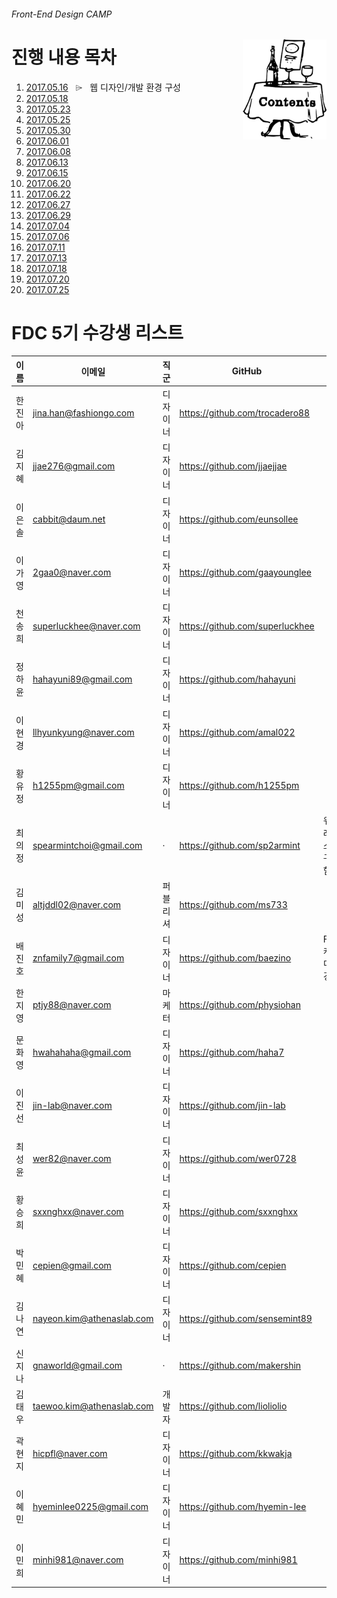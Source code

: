 ###### Front-End Design CAMP

<img src="../Assets/table-of-contents.png" alt="목차" align="right" width="134" height="160">

# 진행 내용 목차

1. [2017.05.16](./README/0516.md) &nbsp; ⌲ &nbsp; 웹 디자인/개발 환경 구성
1. [2017.05.18]() &nbsp;
1. [2017.05.23]() &nbsp;
1. [2017.05.25]() &nbsp;
1. [2017.05.30]() &nbsp;
1. [2017.06.01]() &nbsp;
1. [2017.06.08]() &nbsp;
1. [2017.06.13]() &nbsp;
1. [2017.06.15]() &nbsp;
1. [2017.06.20]() &nbsp;
1. [2017.06.22]() &nbsp;
1. [2017.06.27]() &nbsp;
1. [2017.06.29]() &nbsp;
1. [2017.07.04]() &nbsp;
1. [2017.07.06]() &nbsp;
1. [2017.07.11]() &nbsp;
1. [2017.07.13]() &nbsp;
1. [2017.07.18]() &nbsp;
1. [2017.07.20]() &nbsp;
1. [2017.07.25]() &nbsp;


# FDC 5기 수강생 리스트

이름 | 이메일 | 직군 | GitHub | 비고
--- | --- | --- | --- | ---
한진아 | jina.han@fashiongo.com    | 디자이너 | https://github.com/trocadero88 |
김지혜 | jjae276@gmail.com         | 디자이너 | https://github.com/jjaejjae   |
이은솔 | cabbit@daum.net           | 디자이너 | https://github.com/eunsollee  |
이가영 | 2gaa0@naver.com           | 디자이너 | https://github.com/gaayounglee |
천송희 | superluckhee@naver.com    | 디자이너 | https://github.com/superluckhee |
정하윤 | hahayuni89@gmail.com      | 디자이너 | https://github.com/hahayuni   |
이현경 | llhyunkyung@naver.com     | 디자이너 | https://github.com/amal022    |
황유정 | h1255pm@gmail.com         | 디자이너 | https://github.com/h1255pm    |
최의정 | spearmintchoi@gmail.com   | ·      | https://github.com/sp2armint | 워드프레스/Wix 구축 경험
김미성 | altjddl02@naver.com       | 퍼블리셔 | https://github.com/ms733      |
배진호 | znfamily7@gmail.com       | 디자이너 | https://github.com/baezino    | Flash 캐릭터 디자인 경험
한지영 | ptjy88@naver.com          | 마케터  | https://github.com/physiohan  |
문화영 | hwahahaha@gmail.com       | 디자이너 | https://github.com/haha7      |
이진선 | jin-lab@naver.com         | 디자이너 | https://github.com/jin-lab    |
최성윤 | wer82@naver.com           | 디자이너 | https://github.com/wer0728    |
황승희 | sxxnghxx@naver.com        | 디자이너 | https://github.com/sxxnghxx   |
박민혜 | cepien@gmail.com          | 디자이너 | https://github.com/cepien     |
김나연 | nayeon.kim@athenaslab.com | 디자이너 | https://github.com/sensemint89 |
신지나 | gnaworld@gmail.com        | ·      | https://github.com/makershin  |
김태우 | taewoo.kim@athenaslab.com | 개발자  | https://github.com/lioliolio  |
곽현지 | hicpfl@naver.com          | 디자이너 | https://github.com/kkwakja    |
이혜민 | hyeminlee0225@gmail.com   | 디자이너 | https://github.com/hyemin-lee |
이민희 | minhi981@naver.com        | 디자이너 | https://github.com/minhi981   |
